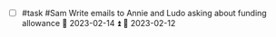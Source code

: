 - [ ] #task #Sam Write emails to Annie and Ludo asking about funding allowance 📅 2023-02-14 ⏫ 🛫 2023-02-12 
